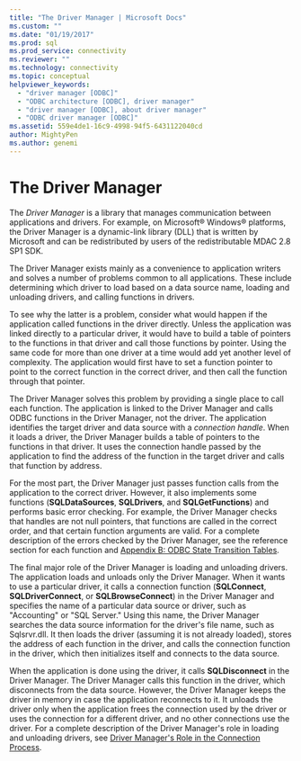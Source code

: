```yaml
---
title: "The Driver Manager | Microsoft Docs"
ms.custom: ""
ms.date: "01/19/2017"
ms.prod: sql
ms.prod_service: connectivity
ms.reviewer: ""
ms.technology: connectivity
ms.topic: conceptual
helpviewer_keywords: 
  - "driver manager [ODBC]"
  - "ODBC architecture [ODBC], driver manager"
  - "driver manager [ODBC], about driver manager"
  - "ODBC driver manager [ODBC]"
ms.assetid: 559e4de1-16c9-4998-94f5-6431122040cd
author: MightyPen
ms.author: genemi
---
```

# The Driver Manager
The *Driver Manager* is a library that manages communication between applications and drivers. For example, on Microsoft® Windows® platforms, the Driver Manager is a dynamic-link library (DLL) that is written by Microsoft and can be redistributed by users of the redistributable MDAC 2.8 SP1 SDK.  
  
 The Driver Manager exists mainly as a convenience to application writers and solves a number of problems common to all applications. These include determining which driver to load based on a data source name, loading and unloading drivers, and calling functions in drivers.  
  
 To see why the latter is a problem, consider what would happen if the application called functions in the driver directly. Unless the application was linked directly to a particular driver, it would have to build a table of pointers to the functions in that driver and call those functions by pointer. Using the same code for more than one driver at a time would add yet another level of complexity. The application would first have to set a function pointer to point to the correct function in the correct driver, and then call the function through that pointer.  
  
 The Driver Manager solves this problem by providing a single place to call each function. The application is linked to the Driver Manager and calls ODBC functions in the Driver Manager, not the driver. The application identifies the target driver and data source with a *connection handle*. When it loads a driver, the Driver Manager builds a table of pointers to the functions in that driver. It uses the connection handle passed by the application to find the address of the function in the target driver and calls that function by address.  
  
 For the most part, the Driver Manager just passes function calls from the application to the correct driver. However, it also implements some functions (**SQLDataSources**, **SQLDrivers**, and **SQLGetFunctions**) and performs basic error checking. For example, the Driver Manager checks that handles are not null pointers, that functions are called in the correct order, and that certain function arguments are valid. For a complete description of the errors checked by the Driver Manager, see the reference section for each function and [Appendix B: ODBC State Transition Tables](../../odbc/reference/appendixes/appendix-b-odbc-state-transition-tables.md).  
  
 The final major role of the Driver Manager is loading and unloading drivers. The application loads and unloads only the Driver Manager. When it wants to use a particular driver, it calls a connection function (**SQLConnect**, **SQLDriverConnect**, or **SQLBrowseConnect**) in the Driver Manager and specifies the name of a particular data source or driver, such as "Accounting" or "SQL Server." Using this name, the Driver Manager searches the data source information for the driver's file name, such as Sqlsrvr.dll. It then loads the driver (assuming it is not already loaded), stores the address of each function in the driver, and calls the connection function in the driver, which then initializes itself and connects to the data source.  
  
 When the application is done using the driver, it calls **SQLDisconnect** in the Driver Manager. The Driver Manager calls this function in the driver, which disconnects from the data source. However, the Driver Manager keeps the driver in memory in case the application reconnects to it. It unloads the driver only when the application frees the connection used by the driver or uses the connection for a different driver, and no other connections use the driver. For a complete description of the Driver Manager's role in loading and unloading drivers, see [Driver Manager's Role in the Connection Process](../../odbc/reference/develop-app/driver-manager-s-role-in-the-connection-process.md).

